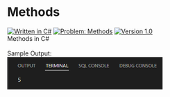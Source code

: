 # Methods
[![Written in C#](https://img.shields.io/badge/language-C%23-green)](#)
[![Problem: Methods](https://img.shields.io/badge/problem-Methods-important)](#)
[![Version 1.0](https://img.shields.io/badge/version-1.0-informational)](#)\
Methods in C#
\
\
Sample Output:\
[![Sample Output](/assets/images/c101methods.png)](#)
